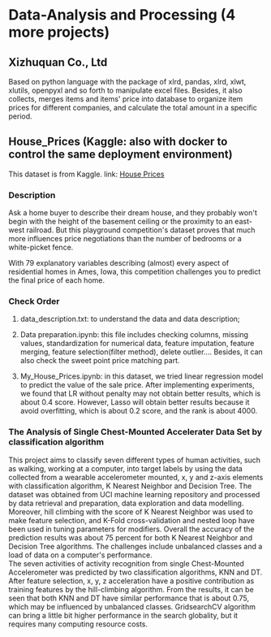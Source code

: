 # Data-Analysis and Processing (4 more projects)

## Xizhuquan Co., Ltd
Based on python language with the package of xlrd, pandas, xlrd, xlwt, xlutils, openpyxl and so forth to manipulate excel files. Besides, it also collects, merges items and items' price into database to organize item prices for different companies, and calculate the total amount in a specific period.

## House_Prices (Kaggle: also with docker to control the same deployment environment)
This dataset is from Kaggle. link: [House Prices](https://www.kaggle.com/c/house-prices-advanced-regression-techniques/overview)

### Description
Ask a home buyer to describe their dream house, and they probably won't begin with the height of the basement ceiling or the proximity to an east-west railroad. But this playground competition's dataset proves that much more influences price negotiations than the number of bedrooms or a white-picket fence.

With 79 explanatory variables describing (almost) every aspect of residential homes in Ames, Iowa, this competition challenges you to predict the final price of each home.

### Check Order
1. data_description.txt: to understand the data and data description;

2. Data preparation.ipynb: this file includes checking columns, missing values, standardization for numerical data, feature imputation, feature merging, feature selection(filter method), delete outlier.... Besides, it can also check the sweet point price matching part.

3. My_House_Prices.ipynb: in this dataset, we tried linear regression model to predict the value of the sale price. After implementing experiments, we found that LR without penalty may not obtain better results, which is about 0.4 score. However, Lasso will obtain better results because it avoid overfitting, which is about 0.2 score, and the rank is about 4000.

### The Analysis of Single Chest-Mounted Accelerater Data Set by classification algorithm
This project aims to classify seven different types of human activities, such as walking, working at a computer, into target labels by using the data collected from a wearable accelerometer mounted, x, y and z-axis elements with classification algorithm, K Nearest Neighbor and Decision Tree. The dataset was obtained from UCI machine learning repository and processed by data retrieval and preparation, data exploration and data modelling. Moreover, hill climbing with the score of K Nearest Neighbor was used to make feature selection, and K-Fold cross-validation and nested loop have been used in tuning parameters for modifiers. Overall the accuracy of the prediction results was about 75 percent for both K Nearest Neighbor and Decision Tree algorithms. The challenges include unbalanced classes and a load of data on a computer's performance.  
The seven activities of activity recognition from single Chest-Mounted Accelerometer was predicted by two classification algorithms, KNN and DT. After feature selection, x, y, z acceleration have a positive contribution as training features by the hill-climbing algorithm. From the results, it can be seen that both KNN and DT have similar performance that is about 0.75, which may be influenced by unbalanced classes. GridsearchCV algorithm can bring a little bit higher performance in the search globality, but it requires many computing resource costs.

### 
